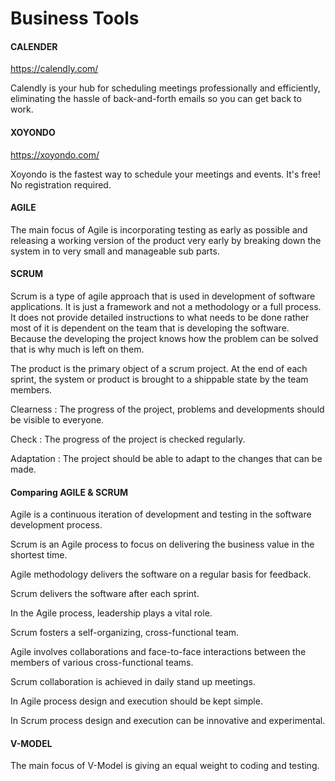 # Business Tools


#### CALENDER

https://calendly.com/

Calendly is your hub for scheduling meetings professionally and efficiently, eliminating the hassle of back-and-forth emails so you can get back to work.

#### XOYONDO

https://xoyondo.com/

Xoyondo is the fastest way to schedule your meetings and events. It's free! No registration required.

#### AGILE

The main focus of Agile is incorporating testing as early as possible and releasing a working version of the product very early by breaking down the system in to very small and manageable sub parts.

#### SCRUM

Scrum is a type of agile approach that is used in development of software applications. It is just a framework and not a methodology or a full process. It does not provide detailed instructions to what needs to be done rather most of it is dependent on the team that is developing the software. Because the developing the project knows how the problem can be solved that is why much is left on them.

The product is the primary object of a scrum project. At the end of each sprint, the system or product is brought to a shippable state by the team members.

Clearness   : The progress of the project, problems and developments should be visible to everyone.

Check       : The progress of the project is checked regularly.

Adaptation  : The project should be able to adapt to the changes that can be made.

#### Comparing AGILE & SCRUM

Agile is a continuous iteration of development and testing in the software development process.

Scrum is an Agile process to focus on delivering the business value in the shortest time.

Agile methodology delivers the software on a regular basis for feedback.

Scrum delivers the software after each sprint.

In the Agile process, leadership plays a vital role.

Scrum fosters a self-organizing, cross-functional team.

Agile involves collaborations and face-to-face interactions between the members of various cross-functional teams.

Scrum collaboration is achieved in daily stand up meetings.

In Agile process design and execution should be kept simple.

In Scrum process design and execution can be innovative and experimental.

#### V-MODEL

The main focus of V-Model is giving an equal weight to coding and testing.
